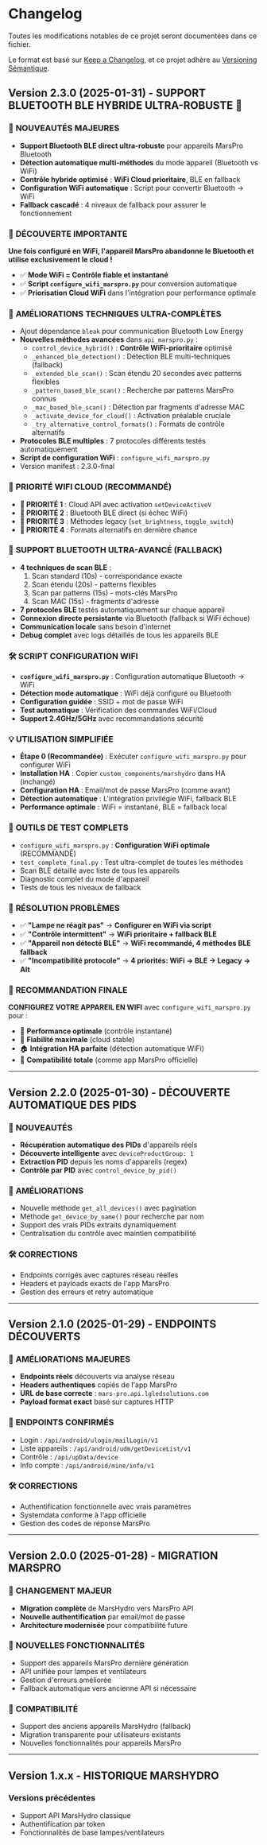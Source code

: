 # Changelog

Toutes les modifications notables de ce projet seront documentées dans ce fichier.

Le format est basé sur [Keep a Changelog](https://keepachangelog.com/fr/1.0.0/),
et ce projet adhère au [Versioning Sémantique](https://semver.org/spec/v2.0.0.html).

## Version 2.3.0 (2025-01-31) - SUPPORT BLUETOOTH BLE HYBRIDE ULTRA-ROBUSTE 🔵

### 🎯 **NOUVEAUTÉS MAJEURES**
- **Support Bluetooth BLE direct ultra-robuste** pour appareils MarsPro Bluetooth
- **Détection automatique multi-méthodes** du mode appareil (Bluetooth vs WiFi)
- **Contrôle hybride optimisé** : **WiFi Cloud prioritaire**, BLE en fallback
- **Configuration WiFi automatique** : Script pour convertir Bluetooth → WiFi
- **Fallback cascadé** : 4 niveaux de fallback pour assurer le fonctionnement

### 🌟 **DÉCOUVERTE IMPORTANTE**
**Une fois configuré en WiFi, l'appareil MarsPro abandonne le Bluetooth et utilise exclusivement le cloud !**
- ✅ **Mode WiFi = Contrôle fiable et instantané**
- ✅ **Script `configure_wifi_marspro.py`** pour conversion automatique
- ✅ **Priorisation Cloud WiFi** dans l'intégration pour performance optimale

### 🔧 **AMÉLIORATIONS TECHNIQUES ULTRA-COMPLÈTES**
- Ajout dépendance `bleak` pour communication Bluetooth Low Energy
- **Nouvelles méthodes avancées** dans `api_marspro.py` :
  - `control_device_hybrid()` : **Contrôle WiFi-prioritaire** optimisé
  - `_enhanced_ble_detection()` : Détection BLE multi-techniques (fallback)
  - `_extended_ble_scan()` : Scan étendu 20 secondes avec patterns flexibles
  - `_pattern_based_ble_scan()` : Recherche par patterns MarsPro connus
  - `_mac_based_ble_scan()` : Détection par fragments d'adresse MAC
  - `_activate_device_for_cloud()` : Activation préalable cruciale
  - `_try_alternative_control_formats()` : Formats de contrôle alternatifs
- **Protocoles BLE multiples** : 7 protocoles différents testés automatiquement
- **Script de configuration WiFi** : `configure_wifi_marspro.py`
- Version manifest : 2.3.0-final

### 📶 **PRIORITÉ WIFI CLOUD (RECOMMANDÉ)**
- **🥇 PRIORITÉ 1** : Cloud API avec activation `setDeviceActiveV`
- **🥈 PRIORITÉ 2** : Bluetooth BLE direct (si échec WiFi)
- **🥉 PRIORITÉ 3** : Méthodes legacy (`set_brightness`, `toggle_switch`)
- **🏅 PRIORITÉ 4** : Formats alternatifs en dernière chance

### 🔵 **SUPPORT BLUETOOTH ULTRA-AVANCÉ (FALLBACK)**
- **4 techniques de scan BLE** :
  1. Scan standard (10s) - correspondance exacte
  2. Scan étendu (20s) - patterns flexibles  
  3. Scan par patterns (15s) - mots-clés MarsPro
  4. Scan MAC (15s) - fragments d'adresse
- **7 protocoles BLE** testés automatiquement sur chaque appareil
- **Connexion directe persistante** via Bluetooth (fallback si WiFi échoue)
- **Communication locale** sans besoin d'internet
- **Debug complet** avec logs détaillés de tous les appareils BLE

### 🛠️ **SCRIPT CONFIGURATION WIFI**
- **`configure_wifi_marspro.py`** : Configuration automatique Bluetooth → WiFi
- **Détection mode automatique** : WiFi déjà configuré ou Bluetooth
- **Configuration guidée** : SSID + mot de passe WiFi
- **Test automatique** : Vérification des commandes WiFi/Cloud
- **Support 2.4GHz/5GHz** avec recommandations sécurité

### 💡 **UTILISATION SIMPLIFIÉE**
- **Étape 0 (Recommandée)** : Exécuter `configure_wifi_marspro.py` pour configurer WiFi
- **Installation HA** : Copier `custom_components/marshydro` dans HA (inchangé)
- **Configuration HA** : Email/mot de passe MarsPro (comme avant)
- **Détection automatique** : L'intégration privilégie WiFi, fallback BLE
- **Performance optimale** : WiFi = instantané, BLE = fallback local

### 🧪 **OUTILS DE TEST COMPLETS**
- `configure_wifi_marspro.py` : **Configuration WiFi optimale** (RECOMMANDÉ)
- `test_complete_final.py` : Test ultra-complet de toutes les méthodes
- Scan BLE détaillé avec liste de tous les appareils
- Diagnostic complet du mode d'appareil
- Tests de tous les niveaux de fallback

### 🔧 **RÉSOLUTION PROBLÈMES**
- ✅ **"Lampe ne réagit pas"** → **Configurer en WiFi via script**
- ✅ **"Contrôle intermittent"** → **WiFi prioritaire + fallback BLE**
- ✅ **"Appareil non détecté BLE"** → **WiFi recommandé, 4 méthodes BLE fallback**
- ✅ **"Incompatibilité protocole"** → **4 priorités: WiFi → BLE → Legacy → Alt**

### 🎯 **RECOMMANDATION FINALE**
**CONFIGUREZ VOTRE APPAREIL EN WIFI** avec `configure_wifi_marspro.py` pour :
- 🚀 **Performance optimale** (contrôle instantané)
- 🔄 **Fiabilité maximale** (cloud stable)
- 🏠 **Intégration HA parfaite** (détection automatique WiFi)
- 📱 **Compatibilité totale** (comme app MarsPro officielle)

---

## Version 2.2.0 (2025-01-30) - DÉCOUVERTE AUTOMATIQUE DES PIDS

### 🎯 **NOUVEAUTÉS**
- **Récupération automatique des PIDs** d'appareils réels
- **Découverte intelligente** avec `deviceProductGroup: 1`
- **Extraction PID** depuis les noms d'appareils (regex)
- **Contrôle par PID** avec `control_device_by_pid()`

### 🔧 **AMÉLIORATIONS**
- Nouvelle méthode `get_all_devices()` avec pagination
- Méthode `get_device_by_name()` pour recherche par nom
- Support des vrais PIDs extraits dynamiquement
- Centralisation du contrôle avec maintien compatibilité

### 🛠️ **CORRECTIONS**
- Endpoints corrigés avec captures réseau réelles
- Headers et payloads exacts de l'app MarsPro
- Gestion des erreurs et retry automatique

---

## Version 2.1.0 (2025-01-29) - ENDPOINTS DÉCOUVERTS

### 🔧 **AMÉLIORATIONS MAJEURES**
- **Endpoints réels** découverts via analyse réseau
- **Headers authentiques** copiés de l'app MarsPro
- **URL de base correcte** : `mars-pro.api.lgledsolutions.com`
- **Payload format exact** basé sur captures HTTP

### 📡 **ENDPOINTS CONFIRMÉS**
- Login : `/api/android/ulogin/mailLogin/v1`
- Liste appareils : `/api/android/udm/getDeviceList/v1`
- Contrôle : `/api/upData/device`
- Info compte : `/api/android/mine/info/v1`

### 🛠️ **CORRECTIONS**
- Authentification fonctionnelle avec vrais paramètres
- Systemdata conforme à l'app officielle
- Gestion des codes de réponse MarsPro

---

## Version 2.0.0 (2025-01-28) - MIGRATION MARSPRO

### 🎯 **CHANGEMENT MAJEUR**
- **Migration complète** de MarsHydro vers MarsPro API
- **Nouvelle authentification** par email/mot de passe
- **Architecture modernisée** pour compatibilité future

### 🔧 **NOUVELLES FONCTIONNALITÉS**
- Support des appareils MarsPro dernière génération
- API unifiée pour lampes et ventilateurs
- Gestion d'erreurs améliorée
- Fallback automatique vers ancienne API si nécessaire

### 📱 **COMPATIBILITÉ**
- Support des anciens appareils MarsHydro (fallback)
- Migration transparente pour utilisateurs existants
- Nouvelles fonctionnalités pour appareils MarsPro

---

## Version 1.x.x - HISTORIQUE MARSHYDRO

### Versions précédentes
- Support API MarsHydro classique
- Authentification par token
- Fonctionnalités de base lampes/ventilateurs
